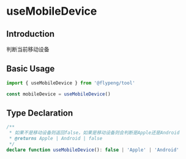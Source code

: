 # useMobileDevice

## Introduction

判断当前移动设备

## Basic Usage

```ts
import { useMobileDevice } from '@flypeng/tool'

const mobileDevice = useMobileDevice()
```

## Type Declaration

```ts
/**
 * 如果不是移动设备则返回false，如果是移动设备则会判断是Apple还是Android
 * @returns Apple | Android | false
 */
declare function useMobileDevice(): false | 'Apple' | 'Android'
```
